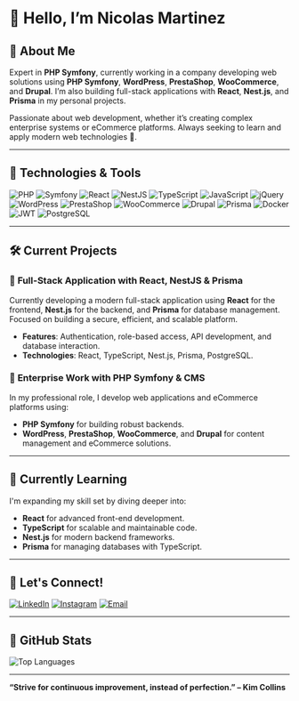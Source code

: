 # 👋 Hello, I’m Nicolas Martinez

## 🌟 About Me
Expert in **PHP Symfony**, currently working in a company developing web solutions using **PHP Symfony**, **WordPress**, **PrestaShop**, **WooCommerce**, and **Drupal**. I’m also building full-stack applications with **React**, **Nest.js**, and **Prisma** in my personal projects.

Passionate about web development, whether it’s creating complex enterprise systems or eCommerce platforms. Always seeking to learn and apply modern web technologies 🚀.

---

## 🚀 Technologies & Tools

![PHP](https://img.shields.io/badge/PHP-777BB4?style=for-the-badge&logo=php&logoColor=white)
![Symfony](https://img.shields.io/badge/Symfony-000000?style=for-the-badge&logo=symfony&logoColor=white)
![React](https://img.shields.io/badge/React-61DAFB?style=for-the-badge&logo=react&logoColor=white)
![NestJS](https://img.shields.io/badge/NestJS-E0234E?style=for-the-badge&logo=nestjs&logoColor=white)
![TypeScript](https://img.shields.io/badge/TypeScript-007ACC?style=for-the-badge&logo=typescript&logoColor=white)
![JavaScript](https://img.shields.io/badge/JavaScript-F7DF1E?style=for-the-badge&logo=javascript&logoColor=black)
![jQuery](https://img.shields.io/badge/jQuery-0769AD?style=for-the-badge&logo=jquery&logoColor=white)
![WordPress](https://img.shields.io/badge/WordPress-21759B?style=for-the-badge&logo=wordpress&logoColor=white)
![PrestaShop](https://img.shields.io/badge/PrestaShop-DF0067?style=for-the-badge&logo=prestashop&logoColor=white)
![WooCommerce](https://img.shields.io/badge/WooCommerce-96588A?style=for-the-badge&logo=woocommerce&logoColor=white)
![Drupal](https://img.shields.io/badge/Drupal-0678BE?style=for-the-badge&logo=drupal&logoColor=white)
![Prisma](https://img.shields.io/badge/Prisma-2D3748?style=for-the-badge&logo=prisma&logoColor=white)
![Docker](https://img.shields.io/badge/Docker-2496ED?style=for-the-badge&logo=docker&logoColor=white)
![JWT](https://img.shields.io/badge/JWT-000000?style=for-the-badge&logo=JSON%20web%20tokens)
![PostgreSQL](https://img.shields.io/badge/PostgreSQL-4169E1?style=for-the-badge&logo=postgresql&logoColor=white)


---

## 🛠️ Current Projects
### 🔐 **Full-Stack Application with React, NestJS & Prisma**
Currently developing a modern full-stack application using **React** for the frontend, **Nest.js** for the backend, and **Prisma** for database management. Focused on building a secure, efficient, and scalable platform.

- **Features**: Authentication, role-based access, API development, and database interaction.
- **Technologies**: React, TypeScript, Nest.js, Prisma, PostgreSQL.

### 💼 **Enterprise Work with PHP Symfony & CMS**
In my professional role, I develop web applications and eCommerce platforms using:
- **PHP Symfony** for building robust backends.
- **WordPress**, **PrestaShop**, **WooCommerce**, and **Drupal** for content management and eCommerce solutions.

---

## 🧠 Currently Learning
I'm expanding my skill set by diving deeper into:
- **React** for advanced front-end development.
- **TypeScript** for scalable and maintainable code.
- **Nest.js** for modern backend frameworks.
- **Prisma** for managing databases with TypeScript.

---

## 💬 Let's Connect!
[![LinkedIn](https://img.shields.io/badge/LinkedIn-0077B5?style=for-the-badge&logo=linkedin&logoColor=white)](https://www.linkedin.com/in/nicolas-martinez-ba9286265)
[![Instagram](https://img.shields.io/badge/Instagram-E4405F?style=for-the-badge&logo=instagram&logoColor=white)](https://www.instagram.com/tonprofil)
[![Email](https://img.shields.io/badge/Email-D14836?style=for-the-badge&logo=gmail&logoColor=white)](mailto:martinez.nicolas13320@gmail.com)

---

## 🎨 GitHub Stats

![Top Languages](https://github-readme-stats.vercel.app/api/top-langs/?username=Nico13M&layout=compact&theme=radical)

---

**“Strive for continuous improvement, instead of perfection.” – Kim Collins**
